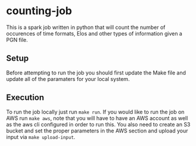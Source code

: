 # counting-job

This is a spark job written in python that will count the number of occurences of time formats,
Elos and other types of information given a PGN file.

## Setup

Before attempting to run the job you should first update the Make file and update all of the paramaters for your local system.

## Execution

To run the job locally just run `make run`. If you would like to run the job on AWS run `make aws`, note that you will have to have an AWS
account as well as the aws cli configured in order to run this. You also need to create an S3 bucket and set the proper parameters in the 
AWS section and upload your input via `make upload-input`.
